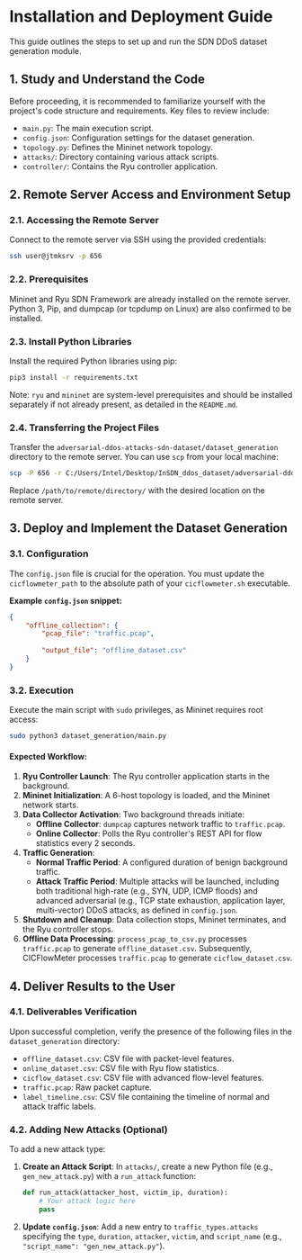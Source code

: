 # Installation and Deployment Guide

This guide outlines the steps to set up and run the SDN DDoS dataset generation module.

## 1. Study and Understand the Code

Before proceeding, it is recommended to familiarize yourself with the project's code structure and requirements. Key files to review include:

-   `main.py`: The main execution script.
-   `config.json`: Configuration settings for the dataset generation.
-   `topology.py`: Defines the Mininet network topology.
-   `attacks/`: Directory containing various attack scripts.
-   `controller/`: Contains the Ryu controller application.

## 2. Remote Server Access and Environment Setup

### 2.1. Accessing the Remote Server

Connect to the remote server via SSH using the provided credentials:

```bash
ssh user@jtmksrv -p 656
```

### 2.2. Prerequisites

Mininet and Ryu SDN Framework are already installed on the remote server. Python 3, Pip, and dumpcap (or tcpdump on Linux) are also confirmed to be installed.

### 2.3. Install Python Libraries

Install the required Python libraries using pip:

```bash
pip3 install -r requirements.txt
```

Note: `ryu` and `mininet` are system-level prerequisites and should be installed separately if not already present, as detailed in the `README.md`.

### 2.4. Transferring the Project Files

Transfer the `adversarial-ddos-attacks-sdn-dataset/dataset_generation` directory to the remote server. You can use `scp` from your local machine:

```bash
scp -P 656 -r C:/Users/Intel/Desktop/InSDN_ddos_dataset/adversarial-ddos-attacks-sdn-dataset/dataset_generation user@jtmksrv:/path/to/remote/directory/
```

Replace `/path/to/remote/directory/` with the desired location on the remote server.

## 3. Deploy and Implement the Dataset Generation

### 3.1. Configuration

The `config.json` file is crucial for the operation. You must update the `cicflowmeter_path` to the absolute path of your `cicflowmeter.sh` executable.

**Example `config.json` snippet:**
```json
{
    "offline_collection": {
        "pcap_file": "traffic.pcap",
        
        "output_file": "offline_dataset.csv"
    }
}
```

### 3.2. Execution

Execute the main script with `sudo` privileges, as Mininet requires root access:

```bash
sudo python3 dataset_generation/main.py
```

#### Expected Workflow:

1.  **Ryu Controller Launch**: The Ryu controller application starts in the background.
2.  **Mininet Initialization**: A 6-host topology is loaded, and the Mininet network starts.
3.  **Data Collector Activation**: Two background threads initiate:
    -   **Offline Collector**: `dumpcap` captures network traffic to `traffic.pcap`.
    -   **Online Collector**: Polls the Ryu controller's REST API for flow statistics every 2 seconds.
4.  **Traffic Generation**:
    -   **Normal Traffic Period**: A configured duration of benign background traffic.
    -   **Attack Traffic Period**: Multiple attacks will be launched, including both traditional high-rate (e.g., SYN, UDP, ICMP floods) and advanced adversarial (e.g., TCP state exhaustion, application layer, multi-vector) DDoS attacks, as defined in `config.json`.
5.  **Shutdown and Cleanup**: Data collection stops, Mininet terminates, and the Ryu controller stops.
6.  **Offline Data Processing**: `process_pcap_to_csv.py` processes `traffic.pcap` to generate `offline_dataset.csv`. Subsequently, CICFlowMeter processes `traffic.pcap` to generate `cicflow_dataset.csv`.

## 4. Deliver Results to the User

### 4.1. Deliverables Verification

Upon successful completion, verify the presence of the following files in the `dataset_generation` directory:

-   `offline_dataset.csv`: CSV file with packet-level features.
-   `online_dataset.csv`: CSV file with Ryu flow statistics.
-   `cicflow_dataset.csv`: CSV file with advanced flow-level features.
-   `traffic.pcap`: Raw packet capture.
-   `label_timeline.csv`: CSV file containing the timeline of normal and attack traffic labels.

### 4.2. Adding New Attacks (Optional)

To add a new attack type:

1.  **Create an Attack Script**: In `attacks/`, create a new Python file (e.g., `gen_new_attack.py`) with a `run_attack` function:
    ```python
    def run_attack(attacker_host, victim_ip, duration):
        # Your attack logic here
        pass
    ```

2.  **Update `config.json`**: Add a new entry to `traffic_types.attacks` specifying the `type`, `duration`, `attacker`, `victim`, and `script_name` (e.g., `"script_name": "gen_new_attack.py"`).
